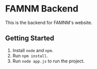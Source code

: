 # FAMNM Backend

This is the backend for FAMNM's website.

## Getting Started

1. Install `node` and `npm`.
2. Run `npm install`.
3. Run `node app.js` to run the project.
